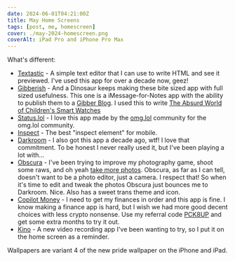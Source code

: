 ```yaml
---
date: 2024-06-01T04:21:00Z
title: May Home Screens
tags: [post, me, homescreen]
cover: ./may-2024-homescreen.png
coverAlt: iPad Pro and iPhone Pro Max
---
```


What's different:

- [Textastic](https://apps.apple.com/us/app/textastic-code-editor/id1049254261) - A simple text editor that I can use to write HTML and see it previewed. I've used this app for over a decade now, geez!
- [Gibberish](https://apps.apple.com/us/app/gibberish-writer/id6475566085) - And a Dinosaur keeps making these bite sized app with full sized usefulness. This one is a iMessage-for-Notes app with the ability to publish them to a [Gibber Blog](https://gibber.blog/). I used this to write [The Absurd World of Children's Smart Watches](https://melkat.blog/p/childrens-smart-watches)
- [Status.lol](https://apps.apple.com/us/app/status-log/id6444921793) - I love this app made by the [omg.lol](https://home.omg.lol/referred-by/melanie) community for the omg.lol community.
- [Inspect](https://apps.apple.com/us/app/inspect-browser/id1203594958) - The best "inspect element" for mobile.
- [Darkroom](https://apps.apple.com/us/app/darkroom-photo-video-editor/id953286746) - I also got this app a decade ago, wtf! I love that commitment. To be honest I never really used it, but I've been playing a lot with…
- [Obscura](https://apps.apple.com/us/app/obscura-pro-camera/id1579306989) - I've been trying to improve my photography game, shoot some raws, and oh yeah [take more photos](https://nyan.pics/@zicklepop). Obscura, as far as I can tell, doesn't want to be a photo editor, just a camera. I respect that! So when it's time to edit and tweak the photos Obscura just bounces me to Darkroom. Nice. Also has a sweet trans theme and icon.
- [Copilot Money](https://apps.apple.com/us/app/copilot-track-budget-money/id1447330651) - I need to get my finances in order and this app is fine. I know making a finance app is hard, but I wish we had more good decent choices with less crypto nonsense. Use my referral code [PCK8UP](https://copilot.money/link/xmK9yAsDUy4WNwmTA) and get some extra months to try it out.
- [Kino](https://apps.apple.com/us/app/kino-pro-video-camera/id6472380172) - A new video recording app I've been wanting to try, so I put it on the home screen as a reminder.

Wallpapers are variant 4 of the new pride wallpaper on the iPhone and iPad.
